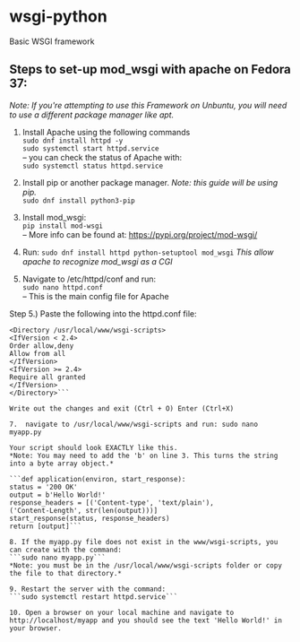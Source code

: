 # wsgi-python
Basic WSGI framework

## Steps to set-up mod_wsgi with apache on Fedora 37:  ## 
*Note: If you're attempting to use this Framework on Unbuntu, you will need to use a different package manager like apt.*  
1. Install Apache using the following commands  
``` sudo dnf install httpd -y ```  
``` sudo systemctl start httpd.service ```  
– you can check the status of Apache with:     
``` sudo systemctl status httpd.service ```  

2. Install pip or another package manager. *Note: this guide will be using pip.*  
```sudo dnf install python3-pip```  

3. Install mod_wsgi:  
``` pip install mod-wsgi ```  
– More info can be found at: https://pypi.org/project/mod-wsgi/  

4. Run: 
```sudo dnf install httpd python-setuptool mod_wsgi```  *This allow apache to recognize mod_wsgi as a CGI*  

5. Navigate to /etc/httpd/conf and run:  
```sudo nano httpd.conf```  
– This is the main config file for Apache


Step 5.) Paste the following into the httpd.conf file:  

```WSGIScriptAlias /myapp /usr/local/www/wsgi-scripts/myapp.py
<Directory /usr/local/www/wsgi-scripts>
<IfVersion < 2.4>
Order allow,deny
Allow from all
</IfVersion>
<IfVersion >= 2.4>
Require all granted
</IfVersion>
</Directory>```  

Write out the changes and exit (Ctrl + O) Enter (Ctrl+X)

7.  navigate to /usr/local/www/wsgi-scripts and run: sudo nano myapp.py  

Your script should look EXACTLY like this.   
*Note: You may need to add the 'b' on line 3. This turns the string into a byte array object.*  

```def application(environ, start_response):
status = '200 OK'
output = b'Hello World!'
response_headers = [('Content-type', 'text/plain'),
('Content-Length', str(len(output)))]
start_response(status, response_headers)
return [output]```  

8. If the myapp.py file does not exist in the www/wsgi-scripts, you can create with the command:    
```sudo nano myapp.py```  
*Note: you must be in the /usr/local/www/wsgi-scripts folder or copy the file to that directory.*

9. Restart the server with the command:  
```sudo systemctl restart httpd.service```  

10. Open a browser on your local machine and navigate to http://localhost/myapp and you should see the text 'Hello World!' in your browser.  
